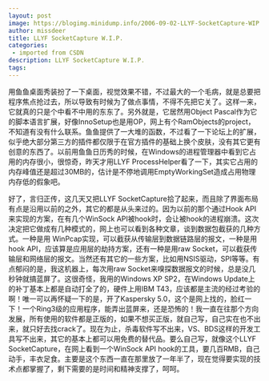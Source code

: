 ```yaml
---
layout: post
image: https://blogimg.minidump.info/2006-09-02-LLYF-SocketCapture-WIP.md
author: missdeer
title: LLYF SocketCapture W.I.P.
categories: 
 - imported from CSDN
description: LLYF SocketCapture W.I.P.
tags: 
---
```


用鱼鱼桌面秀装扮了一下桌面，视觉效果不错，不过最大的一个毛病，就是总要把程序焦点抢过去，所以导致有时候为了做点事情，不得不先把它关了。这样一来，它就真的只是个中看不中用的东东了。另外就是，它居然用Object Pascal作为它的脚本语言扩展，好像InnoSetup也是用OP，网上有个RamObjects的project，不知道有没有什么联系。鱼鱼提供了一大堆的函数，不过看了一下论坛上的扩展，似乎绝大部分第三方的插件都仅限于在官方插件的基础上换个皮肤，没有其它更有创意的东西了。以前用鱼鱼日历秀的时候，在Windows的进程管理器中看到它占用的内存很小，很惊奇，昨天才用LLYF ProcessHelper看了一下，其实它占用的内存峰值还是超过30MB的，估计是不停地调用EmptyWorkingSet造成占用物理内存低的假象吧。

好了，言归正传，这几天又把LLYF SocketCapture拾了起来，而且除了界面布局有点是沿用以前的之外，其它的都是从头来过的。因为以前的那个通过Hook API来实现的方案，在有几个WinSock API被hook时，会让被hook的进程崩溃。这次决定把它做成有几种模式的，网上也可以看到各种文章，谈到数据包截获的几种方式。一种是用 WinPcap实现，可以截获从传输层到数据链路层的报文，一种是用hook API，应该算是应用层的劫持方案，还有一种是用raw Socket，可以截获传输层和网络层的报文。当然还有其它的一些方案，比如用NSIS驱动，SPI等等。有点郁闷的是，我这机器上，每次用raw Socket来嗅探数据报文的时候，总是没几秒钟就搞蓝屏了。这很奇怪，我用的Windows XP SP2，在Windows Update上的补丁基本上都是自动打全了的，硬件上用IBM T43，应该都是主流的经过考验的啊！唯一可以再怀疑一下的是，开了Kaspersky 5.0，这个是网上找的，脸红一下！一个Ring3级的应用程序，能弄出蓝屏来，还是恐怖的！我一直在往那个方向发展，所有使用的软件都是正版的，如果不想买正版，就自己写，自己实在也不出来，就只好去找crack了。现在为止，杀毒软件写不出来，VS、BDS这样的开发工具写不出来，其它的基本上都可以用免费的替代品。要么自己写，就像这个LLYF SocketCapture，在网上看到一个WinSock API hook的工具，要几百RMB，自己动手，丰衣足食。主要是这个东西一直在那里放了一年半了，现在觉得要实现的技术点都掌握了，剩下需要的是时间和精神支撑了，呵呵。
